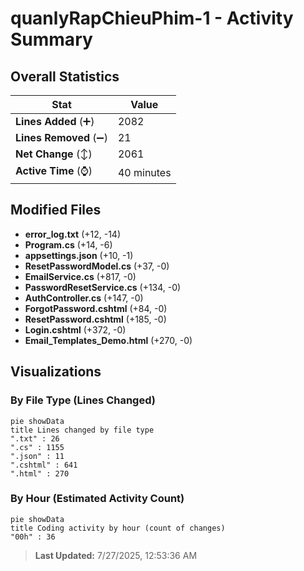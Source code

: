 # quanlyRapChieuPhim-1 - Activity Summary 

## Overall Statistics

| Stat                   | Value                                                             |
| ---------------------- | ----------------------------------------------------------------- |
| **Lines Added** (➕)   | 2082                                          |
| **Lines Removed** (➖) | 21                                        |
| **Net Change** (↕)    | 2061                |
| **Active Time** (⌚)   | 40 minutes |


## Modified Files
- **error_log.txt** (+12, -14)
- **Program.cs** (+14, -6)
- **appsettings.json** (+10, -1)
- **ResetPasswordModel.cs** (+37, -0)
- **EmailService.cs** (+817, -0)
- **PasswordResetService.cs** (+134, -0)
- **AuthController.cs** (+147, -0)
- **ForgotPassword.cshtml** (+84, -0)
- **ResetPassword.cshtml** (+185, -0)
- **Login.cshtml** (+372, -0)
- **Email_Templates_Demo.html** (+270, -0)

## Visualizations

### By File Type (Lines Changed)

```mermaid
pie showData
title Lines changed by file type
".txt" : 26
".cs" : 1155
".json" : 11
".cshtml" : 641
".html" : 270
```

### By Hour (Estimated Activity Count)

```mermaid
pie showData
title Coding activity by hour (count of changes)
"00h" : 36
```


> **Last Updated:** 7/27/2025, 12:53:36 AM